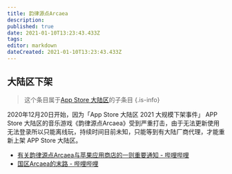 ```yaml
---
title: 韵律源点Arcaea
description: 
published: true
date: 2021-01-10T13:23:43.433Z
tags: 
editor: markdown
dateCreated: 2021-01-10T13:23:43.433Z
---
```


## 大陆区下架

> 这个条目属于[App Store 大陆区](/serviceprovider/App_Store_ML)的子条目
{.is-info}

2020年12月20日开始，因为「App Store 大陆区 2021 大规模下架事件」 APP Store 大陆区的音乐游戏《韵律源点Arcaea》受到严重打击，由于无法更新使用无法登录所以只能离线玩，持续时间目前未知，只能等到有大陆厂商代理，才能重新上架 APP Store 大陆区。

+ [有关韵律源点Arcaea与苹果应用商店的一则重要通知 - 哔哩哔哩](https://archive.is/r9ryo "https://www.bilibili.com/read/cv8840434")
+ [国区Arcaea的末路 - 哔哩哔哩](https://archive.is/849Pp "https://www.bilibili.com/video/BV1wp4y167qB")
